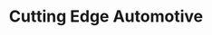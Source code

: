 ---
title: "Cutting Edge Automotive"
url: /santa-fe/cutting-edge-automotive/
shop: Autowerkstatt
---